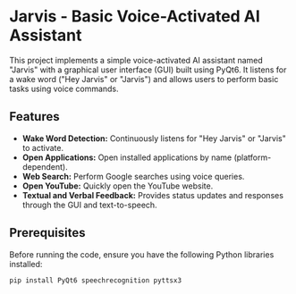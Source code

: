 # Jarvis - Basic Voice-Activated AI Assistant

This project implements a simple voice-activated AI assistant named "Jarvis" with a graphical user interface (GUI) built using PyQt6. It listens for a wake word ("Hey Jarvis" or "Jarvis") and allows users to perform basic tasks using voice commands.

## Features

* **Wake Word Detection:** Continuously listens for "Hey Jarvis" or "Jarvis" to activate.
* **Open Applications:** Open installed applications by name (platform-dependent).
* **Web Search:** Perform Google searches using voice queries.
* **Open YouTube:** Quickly open the YouTube website.
* **Textual and Verbal Feedback:** Provides status updates and responses through the GUI and text-to-speech.

## Prerequisites

Before running the code, ensure you have the following Python libraries installed:

```bash
pip install PyQt6 speechrecognition pyttsx3
